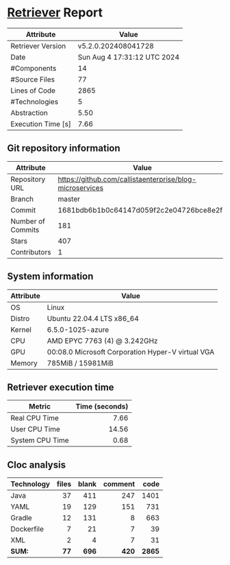 # [Retriever](https://github.com/PalladioSimulator/Palladio-ReverseEngineering-Retriever) Report
| Attribute          | Value |
| ------------------ | ----- |
| Retriever Version  | v5.2.0.202408041728 |
| Date               | Sun Aug  4 17:31:12 UTC 2024 |
| #Components        | 14 |
| #Source Files      | 77 |
| Lines of Code      | 2865 |
| #Technologies      | 5 |
| Abstraction        | 5.50 |
| Execution Time [s] | 7.66 |

## Git repository information
|      Attribute    | Value |
| ----------------- | ----- |
| Repository URL    | https://github.com/callistaenterprise/blog-microservices |
| Branch            | master |
| Commit            | 1681bdb6b1b0c64147d059f2c2e04726bce8e2f4 |
| Number of Commits | 181 |
| Stars             | 407 |
| Contributors      | 1 |


## System information
| Attribute | Value |
| --------- | ----- |
| OS | Linux  |
| Distro | Ubuntu 22.04.4 LTS x86_64  |
| Kernel | 6.5.0-1025-azure  |
| CPU | AMD EPYC 7763 (4) @ 3.242GHz  |
| GPU | 00:08.0 Microsoft Corporation Hyper-V virtual VGA  |
| Memory | 785MiB / 15981MiB  |

## Retriever execution time
| Metric | Time (seconds) |
| --- | ---: |
| Real CPU Time | 7.66 |
| User CPU Time | 14.56 |
| System CPU Time | 0.68 |
<!--
Explainations:
- __Real CPU Time__: actual time the command has run (can be less than total time spent in user and system mode for multi-threaded processes)
- __User CPU Time__: time the command has spent running in user mode
- __System CPU Time__: time the command has spent running in system or kernel mode
-->

## Cloc analysis

<!-- github.com/AlDanial/cloc v 1.90  T=0.30 s (321.6 files/s, 15506.1 lines/s) -->

|Technology|files|blank|comment|code|
|:-------|-------:|-------:|-------:|-------:|
|Java|37|411|247|1401|
|YAML|19|129|151|731|
|Gradle|12|131|8|663|
|Dockerfile|7|21|7|39|
|XML|2|4|7|31|
|**SUM:**|**77**|**696**|**420**|**2865**|
